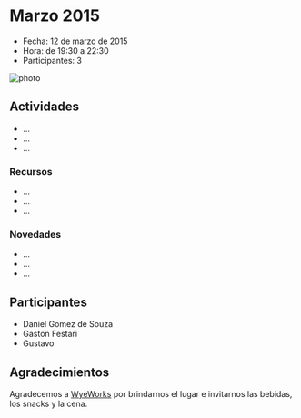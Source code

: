 # Marzo 2015

* Fecha: 12 de marzo de 2015
* Hora: de 19:30 a 22:30
* Participantes: 3

![photo](./photo.jpg)

## Actividades

* ...
* ...
* ...

### Recursos

* ...
* ...
* ...

### Novedades

* ...
* ...
* ...

## Participantes

* Daniel Gomez de Souza
* Gaston Festari
* Gustavo

## Agradecimientos

Agradecemos a [WyeWorks](http://example.com/) por brindarnos el lugar e invitarnos las bebidas, los snacks y la cena.
